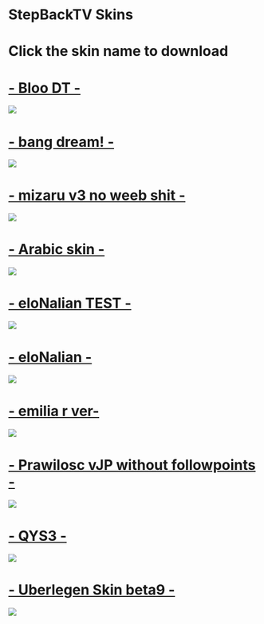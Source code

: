 # StepBackTV Skins

# Click the skin name to download


# [- Bloo DT -](https://www.dropbox.com/sh/j949nwkqa7sv1id/AADBqv-0IkDl0sggt2GaYYfea/-%20%20%20%20%20%20%20%20%20%20%20%20%20%20%20%20%20%20ᚖBloo-DTᚖ%20%20%20%20%20%20%20%20%20%20%20%20%20%20%20%20%20%20-.osk?dl=1)
![](https://osu.ppy.sh/ss/14603395/28ff)

# [- bang dream! -](https://www.dropbox.com/sh/j949nwkqa7sv1id/AADuWa7IvpNoP9MSiqdbA8_Ka/-%20-%20BanG%20Dream%21%20-%20-.osk?dl=1)
![](https://osu.ppy.sh/ss/14583207/1c59)

# [- mizaru v3 no weeb shit -](https://www.dropbox.com/sh/j949nwkqa7sv1id/AABfYm3tORDX8yFq-yRG2DWJa/-%20%21%20Mizaru%20v3%2C%20no%20weeb%20shit.osk?dl=1)
![](https://osu.ppy.sh/ss/14569969/d01a)

# [- Arabic skin -](https://www.dropbox.com/sh/j949nwkqa7sv1id/AACOw4hAvJnIm8hY_Ew4ejXUa/Arabic%20skin.osk?dl=1)
![](https://osu.ppy.sh/ss/14372487/7fb3)

# [- eloNalian TEST -](https://www.dropbox.com/sh/j949nwkqa7sv1id/AAAr3HElFufwwkyW9rqGn4X0a/eloNalian%20TEST.osk?dl=1)
![](https://osu.ppy.sh/ss/14143466/ad8f)

# [- eloNalian -](https://www.dropbox.com/sh/j949nwkqa7sv1id/AAAVgTHC2vvwAwFpK4Mrg-k8a/eloNalian.osk?dl=1)
![](https://osu.ppy.sh/ss/14603395/28ff)

# [- emilia r ver-](https://www.dropbox.com/sh/j949nwkqa7sv1id/AABAK5PKBow541DNPttUdIFha/emilia%20r%20ver.osk?dl=1)
![](https://osu.ppy.sh/ss/14603395/28ff)

# [- Prawilosc vJP without followpoints -](https://www.dropbox.com/sh/j949nwkqa7sv1id/AABfvjgBjtIzy-1jnrYp1mMTa/Prawilosc%20vJP%20without%20followpoints.osk?dl=1)
![](https://osu.ppy.sh/ss/14603395/28ff)

# [- QYS3 -](https://www.dropbox.com/sh/j949nwkqa7sv1id/AADFcUHb4xGd9TmH4OtCaZl8a/QYS3.osk?dl=1)
![](https://osu.ppy.sh/ss/14603395/28ff)

# [- Uberlegen Skin beta9 -](https://www.dropbox.com/sh/j949nwkqa7sv1id/AABCXAVFAnWfWvCcpTLvKl9-a/Uberlegen%20Skin%20beta9.osk?dl=1)
![](https://osu.ppy.sh/ss/14603395/28ff)
